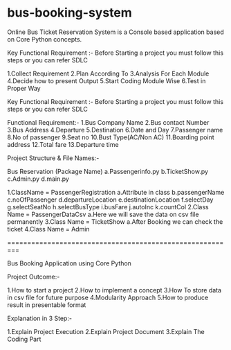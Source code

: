 # bus-booking-system
Online Bus Ticket Reservation System is a Console based application based on Core Python concepts.

Key Functional Requirement :- Before Starting a project you must follow this steps or you can refer SDLC

1.Collect Requirement 2.Plan According To 3.Analysis For Each Module 4.Decide how to present Output 5.Start Coding Module Wise 6.Test in Proper Way

Key Functional Requirement :- Before Starting a project you must follow this steps or you can refer SDLC

Functional Requirement:- 1.Bus Company Name 2.Bus contact Number 3.Bus Address 4.Departure 5.Destination 6.Date and Day 7.Passenger name 8.No of passenger 9.Seat no 10.Bust Type(AC/Non AC) 11.Boarding point address 12.Total fare 13.Departure time

Project Structure & File Names:-

Bus Reservation (Package Name) a.Passengerinfo.py b.TicketShow.py c.Admin.py d.main.py

1.ClassName = PassengerRegistration a.Attribute in class b.passengerName c.noOfPassenger d.departureLocation e.destinationLocation f.selectDay g.selectSeatNo h.selectBusType i.busFare j.autoInc k.countCol 2.Class Name = PassengerDataCsv a.Here we will save the data on csv file permanently 3.Class Name = TicketShow a.After Booking we can check the ticket 4.Class Name = Admin

=========================================================

Bus Booking Application using Core Python

Project Outcome:-

1.How to start a project 2.How to implement a concept 3.How To store data in csv file for future purpose 4.Modularity Approach 5.How to produce result in presentable format

Explanation in 3 Step:-

1.Explain Project Execution 2.Explain Project Document 3.Explain The Coding Part
